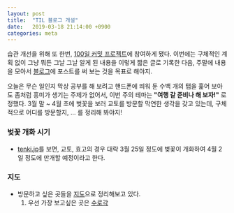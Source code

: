 ```yaml
---
layout: post
title:  "TIL 블로그 개설"
date:   2019-03-18 21:14:00 +0900
categories: meta
---
```


습관 개선을 위해 또 한번, [100일 커밋 프로젝트][100commits]에 참여하게 됐다.
이번에는 구체적인 계획 없이 그냥 뭐든 그날 그날 알게 된 내용을 이렇게 짧은 글로 기록한 다음,
주말에 내용을 모아서 [블로그][blog2]에 포스트를 써 보는 것을 목표로 해야지.

오늘은 무슨 일인지 막상 공부를 해 보려고 핸드폰에 띄워 둔 수백 개의 탭을 훑어 보아도 좀처럼 흥미가 생기는 주제가 없어서,
이번 주의 테마는 **"여행 갈 준비나 해 보자!"** 로 정했다.
3월 말 ~ 4월 초에 벚꽃을 보러 교토를 방문할 막연한 생각을 갖고 있는데, 구체적으로 어디를 방문할지, ... 를 정리해 봐야지!

### 벚꽃 개화 시기

* [tenki.jp][tenki]를 보면, 교토, 효고의 경우 대략 3월 25일 정도에 벚꽃이 개화하여 4월 2일 정도에 만개할 예정이라고 한다.

### 지도

* 방문하고 싶은 곳들을 [지도][map]으로 정리해보고 있다.
    1. 우선 가장 보고싶은 곳은 [수로각][nanjenji]

[nanjenji]: https://ourdailytravel.com/kr/travel/japan/kansai/kyoto/kyoto_nanzenji/
[map]: https://goo.gl/Uj3d1S
[tenki]: https://tenki.jp/sakura/expectation/
[100commits]: https://project100.kakao.com/project/46
[blog2]: https://blog2.lucent.me
